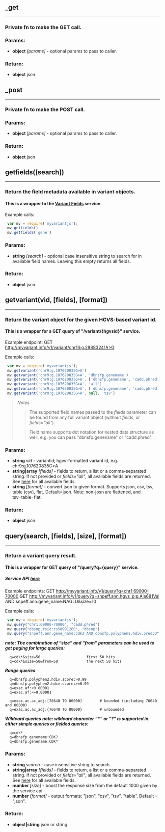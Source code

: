 

<!-- Start src/index.js -->

## _get

------------------------------------------------------------------
### Private fn to make the GET call.

### Params:

* **object** *[params]* - optional params to pass to caller.

### Return:

* **object** json

## _post

------------------------------------------------------------------
### Private fn to make the POST call.

### Params:

* **object** *[params]* - optional params to pass to caller.

### Return:

* **object** json

## getfields([search])

------------------------------------------------------------------
###  Return the field metadata available in variant objects.
#### This is a wrapper to the [Variant Fields](http://myvariant.info/v1/fields) service.

Example calls:
```javascript
 var mv = require('myvariantjs');
 mv.getfields()
 mv.getfields('gene')
```

### Params:

* **string** *[search]* - optional case insensitive string to search for in available field names. Leaving this empty returns all fields.

### Return:

* **object** json

## getvariant(vid, [fields], [format])

------------------------------------------------------------------
###  Return the variant object for the given HGVS-based variant id.
#### This is a wrapper for a GET query of "/variant/{hgvsid}" service.

Example endpoint:
  GET
  http://myvariant.info/v1/variant/chr16:g.28883241A>G

Example calls:
```javascript
 var mv = require('myvariantjs');
 mv.getvariant('chr9:g.107620835G>A')
 mv.getvariant('chr9:g.107620835G>A', 'dbnsfp.genename')
 mv.getvariant('chr9:g.107620835G>A', ['dbnsfp.genename', 'cadd.phred'])
 mv.getvariant('chr9:g.107620835G>A', 'all')
 mv.getvariant('chr9:g.107620835G>A', ['dbnsfp.genename', 'cadd.phred'], 'csv')
 mv.getvariant('chr9:g.107620835G>A', null, 'tsv')
```

> *Notes*
>> The supported field names passed to the *fields* parameter can be found from
>> any full variant object (without *fields*, or *fields="all"*).
>
>> Field name supports dot notation for nested data structure as well,
>> e.g. you can pass "dbnsfp.genename" or "cadd.phred".

### Params:

* **string** *vid* - variantid; hgvs-formatted variant id, e.g. chr9:g.107620835G>A
* **string|array** *[fields]* - fields to return, a list or a comma-separated string. If not provided or *fields="all"*, all available fields are returned. See [here](http://docs.myvariant.info/en/latest/doc/data.html#available-fields) for all available fields.
* **string** *[format]* - convert json to given format. Supports json, csv, tsv, table (csv), flat. Default=json. Note: non-josn are flattened, and tsv=table=flat.

### Return:

* **object** json

## query(search, [fields], [size], [format])

------------------------------------------------------------------
###  Return a variant query result.
#### This is a wrapper for GET query of "/query?q={query}" service.

##### Service API [here](http://docs.myvariant.info/en/latest/doc/variant_query_service.html#query-parameters)

Example endpoints:
  GET http://myvariant.info/v1/query?q=chr1:69000-70000
  GET http://myvariant.info/v1/query?q=snpeff.ann.hgvs_p:p.Ala681Val AND snpeff.ann.gene_name:NAGLU&size=10

Example calls:
```javascript
 var mv = require('myvariantjs');
 mv.query("chr1:69000-70000", "cadd.phred")
 mv.query("dbsnp.rsid:rs58991260", "dbsnp")
 mv.query("snpeff.ann.gene_name:cdk2 AND dbnsfp.polyphen2.hdiv.pred:D", "dbnsfp.polyphen2.hdiv")
```

 **_note: The combination of “size” and “from” parameters can be used to get paging for large queries:_**
```
  q=cdk*&size=50                     first 50 hits
  q=cdk*&size=50&from=50             the next 50 hits
```

**_Range queries_**
```
  q=dbnsfp.polyphen2.hdiv.score:>0.99
  q=dbnsfp.polyphen2.hdiv.score:>=0.99
  q=exac.af:<0.00001
  q=exac.af:<=0.00001

  q=exac.ac.ac_adj:[76640 TO 80000]        # bounded (including 76640 and 80000)
  q=exac.ac.ac_adj:{76640 TO 80000}        # unbounded
```

**_Wildcard queries_**
**_note: wildcard character “*” or ”?” is supported in either simple queries or fielded queries:_**
```
  q=cdk*
  q=dbnsfp.genename:CDK?
  q=dbnsfp.genename:CDK*
```

### Params:

* **string** *search* - case insensitive string to search.
* **string|array** *[fields]* - fields to return, a list or a comma-separated string. If not provided or *fields="all"*, all available fields are returned. See [here](http://docs.myvariant.info/en/latest/doc/data.html#available-fields) for all available fields.
* **number** *[size]* - boost the response size from the default 1000 given by the service api
* **number** *[format]* - output formats: "json", "csv", "tsv", "table". Default = "json".

### Return:

* **object|string** json or string

<!-- End src/index.js -->

